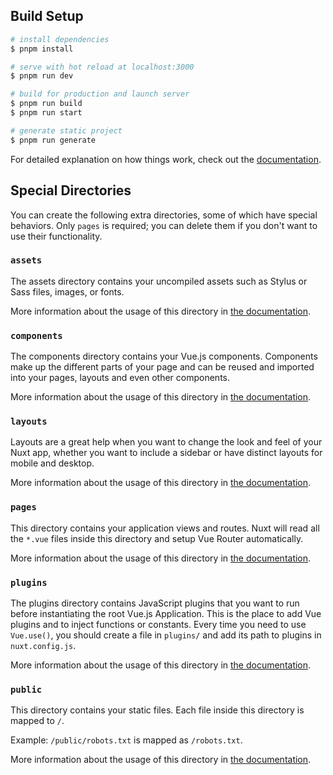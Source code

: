 
## Build Setup

```bash
# install dependencies
$ pnpm install

# serve with hot reload at localhost:3000
$ pnpm run dev

# build for production and launch server
$ pnpm run build
$ pnpm run start

# generate static project
$ pnpm run generate
```

For detailed explanation on how things work, check out the [documentation](https://nuxt.com).

## Special Directories

You can create the following extra directories, some of which have special behaviors. Only `pages` is required; you can delete them if you don't want to use their functionality.

### `assets`

The assets directory contains your uncompiled assets such as Stylus or Sass files, images, or fonts.

More information about the usage of this directory in [the documentation](https://nuxt.com/docs/guide/directory-structure/assets).

### `components`

The components directory contains your Vue.js components. Components make up the different parts of your page and can be reused and imported into your pages, layouts and even other components.

More information about the usage of this directory in [the documentation](https://nuxt.com/docs/guide/directory-structure/components).

### `layouts`

Layouts are a great help when you want to change the look and feel of your Nuxt app, whether you want to include a sidebar or have distinct layouts for mobile and desktop.

More information about the usage of this directory in [the documentation](https://nuxt.com/docs/guide/directory-structure/layouts).

### `pages`

This directory contains your application views and routes. Nuxt will read all the `*.vue` files inside this directory and setup Vue Router automatically.

More information about the usage of this directory in [the documentation](https://nuxt.com/docs/getting-started/routing).

### `plugins`

The plugins directory contains JavaScript plugins that you want to run before instantiating the root Vue.js Application. This is the place to add Vue plugins and to inject functions or constants. Every time you need to use `Vue.use()`, you should create a file in `plugins/` and add its path to plugins in `nuxt.config.js`.

More information about the usage of this directory in [the documentation](https://nuxt.com/docs/guide/directory-structure/plugins).

### `public`

This directory contains your static files. Each file inside this directory is mapped to `/`.

Example: `/public/robots.txt` is mapped as `/robots.txt`.

More information about the usage of this directory in [the documentation](https://nuxt.com/docs/guide/directory-structure/public).

